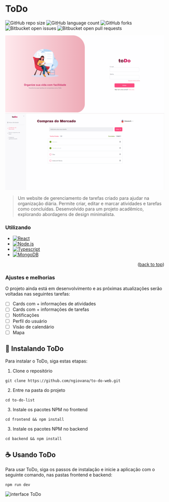 # ToDo

![GitHub repo size](https://img.shields.io/github/repo-size/ngiovana/to-do-web?style=for-the-badge)
![GitHub language count](https://img.shields.io/github/languages/count/ngiovana/to-do-web?style=for-the-badge)
![GitHub forks](https://img.shields.io/github/forks/ngiovana/to-do-web?style=for-the-badge)
![Bitbucket open issues](https://img.shields.io/bitbucket/issues/ngiovana/to-do-web?style=for-the-badge)
![Bitbucket open pull requests](https://img.shields.io/bitbucket/pr-raw/ngiovana/to-do-web?style=for-the-badge)

<img src="todo_login.png" alt="Login ToDo">
<img src="todo_listagem.png" alt="Login ToDo">

> Um website de gerenciamento de tarefas criado para ajudar na organização diária. Permite criar, editar e marcar atividades e tarefas como concluídas. Desenvolvido para um projeto acadêmico, explorando abordagens de design minimalista.

### Utilizando

* [![React][React.js]][React-url]
* [![Node.js][Node.js]][Node-url]
* [![Typescript][Typescript]][Ts-url]
* [![MongoDB][MongoDB]][MongoDB-url]

<p align="right">(<a href="#readme-top">back to top</a>)</p>

### Ajustes e melhorias

O projeto ainda está em desenvolvimento e as próximas atualizações serão voltadas nas seguintes tarefas:

- [ ] Cards com + informações de atividades
- [ ] Cards com + informações de tarefas
- [ ] Notificações
- [ ] Perfil do usuário
- [ ] Visão de calendário
- [ ] Mapa

## 🚀 Instalando ToDo

Para instalar o ToDo, siga estas etapas:

1. Clone o repositório

```
git clone https://github.com/ngiovana/to-do-web.git
```

2. Entre na pasta do projeto
```
cd to-do-list
```

3. Instale os pacotes NPM no frontend

```
cd frontend && npm install
```

3. Instale os pacotes NPM no backend

```
cd backend && npm install
```


## ☕ Usando ToDo

Para usar ToDo, siga os passos de instalação e inicie a aplicação com o seguinte comando, nas pastas frontend e backend:
```
npm run dev
```

<img src="todo.gif" alt="interface ToDo">

<!-- MARKDOWN LINKS & IMAGES -->
[React.js]: https://img.shields.io/badge/React-20232A?style=for-the-badge&logo=react&logoColor=61DAFB
[React-url]: https://reactjs.org/
[Typescript]: https://img.shields.io/badge/TypeScript-007ACC?style=for-the-badge&logo=typescript&logoColor=white
[Ts-url]: https://www.typescriptlang.org/
[MongoDB]: https://img.shields.io/badge/MongoDB-4EA94B?style=for-the-badge&logo=mongodb&logoColor=white
[MongoDB-url]: https://www.mongodb.com/
[Node.js]: https://img.shields.io/badge/Node.js-43853D?style=for-the-badge&logo=node.js&logoColor=white
[Node-url]: https://nodejs.org/pt
